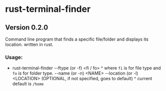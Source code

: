 # rust-terminal-finder

## Version 0.2.0

Command line program that finds a specific file/folder and displays its location. written in rust.

### Usage:
* rust-terminal-finder 
    --ftype (or -f) \<fi / fo> 
    ^ where ```fi``` is for file type and ```fo``` is for folder type.
    --name (or -n) \<NAME> 
    --location (or -l) \<LOCATION> (OPTIONAL, if not specified, goes to default)
    ^ current default is ```/home```